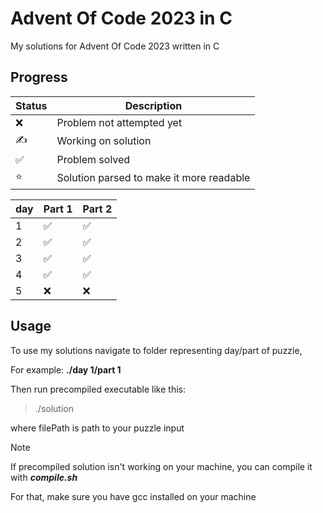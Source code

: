 # Advent Of Code 2023 in C

My solutions for Advent Of Code 2023 written in C

## Progress
| Status | Description |
| ------ | ----------- |
| ❌     | Problem not attempted yet |
| ✍     | Working on solution |
| ✅     | Problem solved |
| ⭐     | Solution parsed to make it more readable |

| day | Part 1 | Part 2 |
|-----|--------|--------|
| 1   |  ✅   |   ✅   |
| 2   |  ✅   |   ✅   |
| 3   |  ✅   |   ✅   |
| 4   |  ✅   |   ✅   |
| 5   |  ❌   |   ❌   |

## Usage
To use my solutions navigate to folder representing day/part of puzzle,

For example: **./day 1/part 1**


Then run precompiled executable like this:
> ./solution <filePath>

where filePath is path to your puzzle input


>[!NOTE]
>If precompiled solution isn't working on your machine, you can compile it with ***compile.sh***
>
>For that, make sure you have gcc installed on your machine
